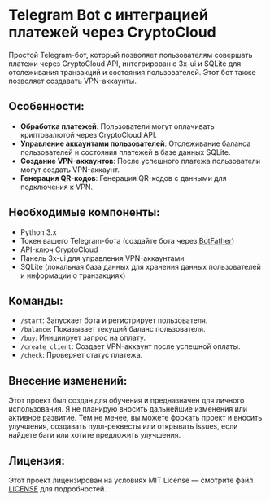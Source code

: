 # Telegram Bot с интеграцией платежей через CryptoCloud

Простой Telegram-бот, который позволяет пользователям совершать платежи через CryptoCloud API, интегрирован с 3x-ui и SQLite для отслеживания транзакций и состояния пользователей. Этот бот также позволяет создавать VPN-аккаунты.

## Особенности:
- **Обработка платежей**: Пользователи могут оплачивать криптовалютой через CryptoCloud API.
- **Управление аккаунтами пользователей**: Отслеживание баланса пользователей и состояния платежей в базе данных SQLite.
- **Создание VPN-аккаунтов**: После успешного платежа пользователи могут создать VPN-аккаунт.
- **Генерация QR-кодов**: Генерация QR-кодов с данными для подключения к VPN.

## Необходимые компоненты:
- Python 3.x
- Токен вашего Telegram-бота (создайте бота через [BotFather](https://core.telegram.org/bots#botfather))
- API-ключ CryptoCloud
- Панель 3x-ui для управления VPN-аккаунтами
- SQLite (локальная база данных для хранения данных пользователей и информации о транзакциях)


## Команды:
- `/start`: Запускает бота и регистрирует пользователя.
- `/balance`: Показывает текущий баланс пользователя.
- `/buy`: Инициирует запрос на оплату.
- `/create_client`: Создает VPN-аккаунт после успешной оплаты.
- `/check`: Проверяет статус платежа.

## Внесение изменений:
Этот проект был создан для обучения и предназначен для личного использования. Я не планирую вносить дальнейшие изменения или активное развитие. Тем не менее, вы можете форкать проект и вносить улучшения, создавать пулл-реквесты или открывать issues, если найдете баги или хотите предложить улучшения.

## Лицензия:
Этот проект лицензирован на условиях MIT License — смотрите файл [LICENSE](LICENSE) для подробностей.

